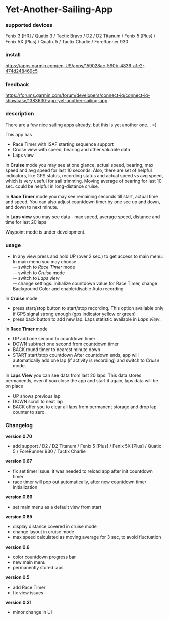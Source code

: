 # Yet-Another-Sailing-App

### supported devices

Fenix 3 [HR] / Quatix 3 / Tactix Bravo / D2 / D2 Titanum /
Fenix 5 [Plus] / Fenix 5X [Plus] / Quatix 5 / Tactix Charlie /
ForeRunner 930

### install

https://apps.garmin.com/en-US/apps/159028ac-590b-4836-a1e2-474d248469c5

### feedback 

https://forums.garmin.com/forum/developers/connect-iq/connect-iq-showcase/1383630-app-yet-another-sailing-app 

### description

There are a few nice sailing apps already, but this is yet another one... =)   

This app has 
- Race Timer with ISAF starting sequence support 
- Cruise view with speed, bearing and other valuable data
- Laps view 

In **Cruise** mode you may see at one glance, actual speed, bearing, max speed and avg speed for last 10 seconds. Also, there are set of helpful indicators, like GPS status, recording status and actual speed vs avg speed, which is very useful for sail trimming.
Moving average of bearing for last 10 sec. could be helpful in long-distance cruise.   

In **Race Timer** mode you may see remaining seconds till start, actual time and speed. You can also adjust countdown timer by one sec up and down, and down to next minute.

In **Laps view** you may see data - max speed, average speed, distance and time for last 20 laps  

Waypoint mode is under development.

### usage

- In any view press and hold UP (over 2 sec.) to get access to main menu.    
	In main menu you may choose   
   -- switch to *Race Timer* mode  
   -- switch to *Cruise* mode   
   -- switch to *Laps view*  
   -- change settings: initialize countdown value for Race Timer, change Background Color and enable/disable Auto recording  

In **Cruise** mode     
- press start/stop button to start/stop recording. This option available only if GPS signal strong enough (gps indicator yellow or green)
- press back button to add new lap. Laps statistic available in *Laps View*.  
 
In **Race Timer** mode   
- UP add one second to countdown timer
- DOWN subtract one second from countdown timer
- BACK round timer to nearest minute down 
- START start/stop countdown
After countdown ends, app will automatically add one lap (if activity is recording) and switch to *Cruise* mode.

In **Laps View** you can see data from last 20 laps. This data stores permanently, even if you close the app and start it again, laps data will be on place  
- UP shows previous lap
- DOWN scroll to next lap
- BACK offer you to clear all laps from permanent storage and drop lap counter to zero.  

### Changelog

**version 0.70**
- add support / D2 / D2 Titanum / Fenix 5 [Plus] / Fenix 5X [Plus] / Quatix 5 / ForeRunner 930 / Tactix Charlie

**version 0.67**
- fix set timer issue: it was needed to reload app after init countdown timer 
- race timer will pop out automatically, after new countdown timer initialization

**version 0.66**
- set main menu as a default view from start 
 
**version 0.65** 
- display distance covered in cruise mode 
- change layout in cruise mode
- max speed calculated as moving average for 3 sec, to avoid fluctuation 
  
**version 0.6**
- color countdown progress bar   
- new main menu   
- permanently stored laps   
   
**version 0.5**  
- add Race Timer   
- fix view issues   
   
**version 0.21**   
- minor change in UI   
